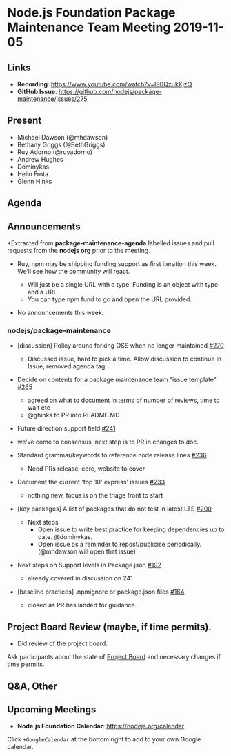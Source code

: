 ﻿# Node.js Foundation Package Maintenance Team Meeting 2019-11-05


## Links

* **Recording**: https://www.youtube.com/watch?v=l90QzukXjzQ
* **GitHub Issue**: https://github.com/nodejs/package-maintenance/issues/275


## Present


* Michael Dawson (@mhdawson)
* Bethany Griggs (@BethGriggs)
* Ruy Adorno (@ruyadorno)
* Andrew Hughes
* Dominykas
* Helio Frota
* Glenn Hinks

## Agenda


## Announcements
 
*Extracted from **package-maintenance-agenda** labelled issues and pull requests from the **nodejs org** prior to the meeting.


* Ruy, npm may be shipping funding support as first iteration this week. We’ll see how the 
  community will react.
  * Will just be a single URL with a type. Funding is an object with type and a URL
  * You can type npm fund to go and open the URL provided.


* No announcements this week.


### nodejs/package-maintenance


* \[discussion\] Policy around forking OSS when no longer maintained [#270](https://github.com/nodejs/package-maintenance/issues/270)
  * Discussed issue, hard to pick a time.  Allow discussion to continue in 
    Issue, removed agenda tag.


* Decide on contents for a package maintenance team "issue template" [#265](https://github.com/nodejs/package-maintenance/issues/265)
  * agreed on what to document in terms of number of reviews, time to wait etc
  * @ghinks to PR into README.MD


* Future direction support field [#241](https://github.com/nodejs/package-maintenance/issues/241)
* we’ve come to consensus, next step is to PR in changes to doc.


* Standard grammar/keywords to reference node release lines [#236](https://github.com/nodejs/package-maintenance/issues/236)
  * Need PRs release, core, website to cover
* Document the current 'top 10' express' issues [#233](https://github.com/nodejs/package-maintenance/issues/233)
  * nothing new, focus is on the triage front to start


* \[key packages\] A list of packages that do not test in latest LTS [#200](https://github.com/nodejs/package-maintenance/issues/200)
  * Next steps 
    * Open issue to write best practice for keeping dependencies up to date.  @dominykas.
    * Open issue as a reminder to repost/publicise periodically. (@mhdawson will open that issue)


* Next steps on Support levels in Package.json [#192](https://github.com/nodejs/package-maintenance/issues/192)
  * already covered in discussion on 241


* \[baseline practices\] .npmignore or package.json files [#164](https://github.com/nodejs/package-maintenance/issues/164)
  * closed as PR has landed for guidance.


## Project Board Review (maybe, if time permits).
* Did review of the project board.


Ask participants about the state of [Project Board](https://github.com/nodejs/package-maintenance/projects/1) and necessary changes if time permits.


## Q&A, Other


## Upcoming Meetings


* **Node.js Foundation Calendar**: https://nodejs.org/calendar


Click `+GoogleCalendar` at the bottom right to add to your own Google calendar.
